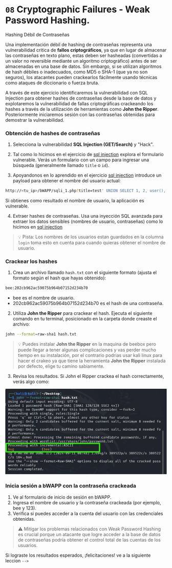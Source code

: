 # `08` Cryptographic Failures - Weak Password Hashing. 
Hashing Débil de Contraseñas


Una implementación débil de hashing de contraseñas representa una vulnerabilidad critica de **fallos criptográficos**, ya que en lugar de almacenar las contraseñas en texto plano, estas deben ser hasheadas (convertidas a un valor no reversible mediante un algoritmo criptográfico) antes de ser almacenadas en una base de datos. Sin embargo, si se utilizan algoritmos de hash débiles o inadecuados, como MD5 o SHA-1 (que ya no son seguros), los atacantes pueden crackearlos fácilmente usando técnicas como ataques de diccionario o fuerza bruta.

A través de este ejercicio identificaremos la vulnerabilidad con SQL Injection para obtener hashes de contraseñas desde la base de datos y explotaremos la vulnerabilidad de fallas criptográficas crackeando los hashes a través de la utilización de herramientas como **John the Ripper**. Posteriormente iniciaremos sesión con las contraseñas obtenidas para demostrar la vulnerabilidad.


### Obtención de hashes de contraseñas

1. Selecciona la vulnerabilidad **SQL Injection (GET/Search)** y "Hack".
2. Tal como lo hicimos en el ejercicio de [sql injection](../03-injection-sqlinjection/README.es.md) explora el formulario vulnerable. Verás un formulario con un campo para ingresar una búsqueda (generalmente llamado `title` o `id`).

3. Apoyandonos en lo aprendido en el ejercicio [sql injection](../03-injection-sqlinjection/README.es.md) introduce un payload para obtener el nombre del usuario actual:

```bash
http://<tu_ip>/bWAPP/sqli_1.php?title=test' UNION SELECT 1, 2, user(), 4, 5, 6, 7-- &action=search
```
Si obtienes como resultado el nombre de usuario, la aplicación es vulnerable.

4. Extraer hashes de contraseñas. Usa una inyección SQL avanzada para extraer los datos sensibles (nombres de usuario, contraseñas) como lo hicimos en [sql injection](../03-injection-sqlinjection/README.es.md)

> 💡 Pista: Los nombres de los usuarios estan guardados en la columna `login` toma esto en cuenta para cuando quieras obtener el nombre de usuario.


### Crackear los hashes

1. Crea un archivo llamado `hash.txt` con el siguiente formato (ajusta el formato según el hash que hayas obtenido):

```bash 
bee:202cb962ac59075b964b07152d234b70
```
- bee es el nombre de usuario.
- 202cb962ac59075b964b07152d234b70 es el hash de una contraseña.

2. Utiliza **John the Ripper** para crackear el hash. Ejecuta el siguiente comando en tu terminal, posicionado en la carpeta donde creaste el archivo:

```bash
john --format=raw-sha1 hash.txt
```
> 💡 Puedes instalar **John the Ripper** en la maquina de beebox pero puede llegar a tener algunas complicaciones y vas  perder mucho tiempo en su instalación, por el contrario podrias usar kali linux para hacer el crakeo ya que tiene la herramienta **John the Ripper** instalada por defecto, elige tu camino sabiamente.


3. Revisa los resultados. Si John el Ripper crackea el hash correctamente, verás algo como:

![imagen 1](../../.learn/assets/hash-craked.png)


### Inicia sesión a bWAPP con la contraseña crackeada

1. Ve al formulario de inicio de sesión en bWAPP.
2. Ingresa el nombre de usuario y la contraseña crackeada (por ejemplo, bee y 123).
3. Verifica si puedes acceder a la cuenta del usuario con las credenciales obtenidas.



> ⚠ Mitigar los problemas relacionados con Weak Password Hashing es crucial porque un atacante que logre acceder a la base de datos de contraseñas podría obtener el control total de las cuentas de los usuarios.

Si lograste los resultados esperados, ¡felicitaciones! ve a la siguiente leccion `-->`
